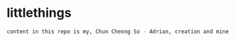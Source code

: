 # littlethings

```bash
content in this repo is my, Chun Cheong So - Adrian, creation and mine alone.
```
